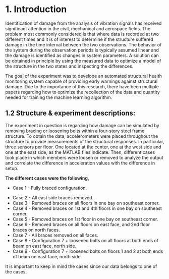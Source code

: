 # 1. Introduction

Identification of damage from the analysis of vibration signals has received significant attention in the civil, mechanical and aerospace fields. The problem most commonly considered is that where data is recorded at two different times and it is of interest to determine if the structure suffered damage in the time interval between the two observations. The behavior of the system during the observation periods is typically assumed linear and the damage is identified as changes in system parameters. A solution can be obtained in principle by using the measured data to optimize a model of the structure in the two states and inspecting the differences.

The goal of the experiment was to develope an automated structural health monitoring system capable of providing early warnings against structural damage. Due to the importance of this research, there have been multiple papers regarding how to optimize the recollection of the data and quantity needed for training the machine learning algorithm.

## 1.2 Structure & experiment descriptions:
 The experiment in question is regarding how damage can be simulated by removing bracing or loosening bolts within a four-story steel frame structure. To obtain the data, accelerometers were placed throughout the structure to provide measurements of the structural responses. In particular, three sensors per floor. One located at the center, one at the west side and one at the east side, as the MATLAB files indicate. Then, different cases took place in which members were loosen or removed to analyze the output and correlate the difference in acceleration values with the difference in setup.
 
**The different cases were the following,**

- Case 1 - Fully braced configuration.
* Case 2 - All east side braces removed.
* Case 3 - Removed braces on all floors in one bay on southeast corner.
* Case 4 - Removed braces on 1st and 4th floors in one bay on southeast corner.
* Case 5 - Removed braces on 1st floor in one bay on southeast corner.
* Case 6 - Removed braces on all floors on east face, and 2nd floor braces on north faces.
* Case 7 - All braces removed on all faces.
* Case 8 - Configuration 7 + loosened bolts on all floors at both ends of beam on east face, north side.
* Case 9 - Configuration 7 + loosened bolts on floors 1 and 2 at both ends of beam on east face, north side.

It is important to keep in mind the cases since our data belongs to one of the cases.

